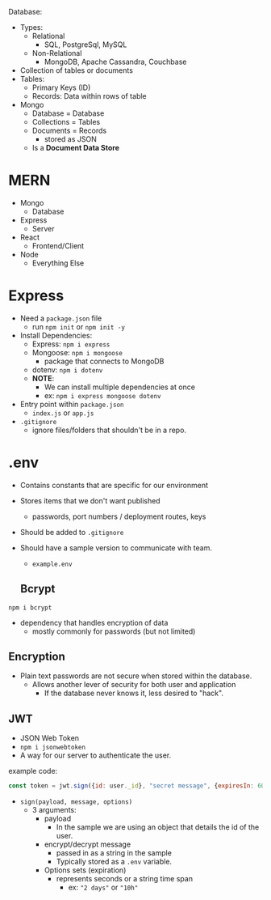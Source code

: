 Database:
- Types: 
  - Relational 
    - SQL, PostgreSql, MySQL
  - Non-Relational
    - MongoDB, Apache Cassandra, Couchbase
- Collection of tables or documents
- Tables:
  - Primary Keys (ID)
  - Records: Data within rows of table
- Mongo
  - Database = Database
  - Collections = Tables
  - Documents = Records
    - stored as JSON
  - Is a **Document Data Store**

# MERN
 - Mongo
    - Database
 - Express
    - Server
 - React
    - Frontend/Client
 - Node
    - Everything Else

# Express
- Need a `package.json` file
  - run `npm init` or `npm init -y`
- Install Dependencies:
  - Express: `npm i express`
  - Mongoose: `npm i mongoose`
    - package that connects to MongoDB
  - dotenv: `npm i dotenv`
  - **NOTE**:
    - We can install multiple dependencies at once
    - ex: `npm i express mongoose dotenv`
- Entry point within `package.json`
  - `index.js` or `app.js`
- `.gitignore`
  - ignore files/folders that shouldn't be in a repo.

# .env
- Contains constants that are specific for our environment
- Stores items that we don't want published
  - passwords, port numbers / deployment routes, keys
- Should be added to `.gitignore`
- Should have a sample version to communicate with team.
  - `example.env`

  ## Bcrypt
`npm i bcrypt`
- dependency that handles encryption of data
  - mostly commonly for passwords (but not limited)

## Encryption
- Plain text passwords are not secure when stored within the database.
  - Allows another lever of security for both user and application
    - If the database never knows it, less desired to "hack".

## JWT
- JSON Web Token
- `npm i jsonwebtoken`
- A way for our server to authenticate the user.

example code:
```js
const token = jwt.sign({id: user._id}, "secret message", {expiresIn: 60 * 60 * 24});
```
- `sign(payload, message, options)` 
  - 3 arguments:
    - payload
      - In the sample we are using an object that details the id of the user.
    - encrypt/decrypt message
      - passed in as a string in the sample
      - Typically stored as a `.env` variable.
    - Options sets (expiration)
      -  represents seconds or a string time span
         -  ex: `"2 days"` or `"10h"`